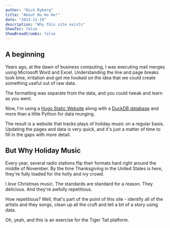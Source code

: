 ```yaml
---
author: "Nick Ryberg"
title: "About Ho Ho Ho!"
date: "2023-11-19"
description: "Why this site exists"
ShowToc: false
ShowBreadCrumbs: false
---
```


## A beginning

Years ago, at the dawn of business computing, I was executing mail merges using Microsoft Word and Excel.  Understanding the line and page breaks took time, irritation and got me hooked on the idea that we could create something useful out of raw data. 

The formatting was separate from the data, and you could tweak and learn as you went. 

Now, I'm using a [Hugo Static Website](https://gohugo.io/) along with a [DuckDB database](https://duckdb.org/) and more than a little Python for data munging.  

The result is a website that tracks plays of holiday music on a regular basis.  Updating the pages and data is very quick, and it's just a matter of time to fill in the gaps with more detail.

## But Why Holiday Music

Every year, several radio stations flip their formats hard right around the middle of November.  By the time Thanksgiving in the United States is here, they're fully loaded for the holly and ivy crowd. 

I _love_ Christmas music.  The standards are standard for a reason.  They delicious.  And they're awfully repetitious. 

How repetitious?  Well, that's part of the point of this site - identify all of the artists and they songs, clean up all the cruft and tell a bit of a story using data. 

Oh, yeah, and this is an exercise for the Tiger Tail platform.  
